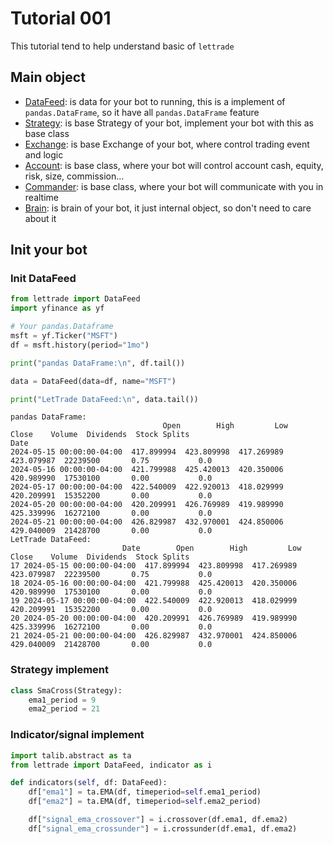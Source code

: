 # Tutorial 001

This tutorial tend to help understand basic of `lettrade`

## Main object

- [DataFeed](../reference/data/data.md#lettrade.data.data.DataFeed): is data for your bot to running, this is a implement of `pandas.DataFrame`, so it have all `pandas.DataFrame` feature
- [Strategy](../reference/strategy/strategy.md#lettrade.strategy.strategy.Strategy): is base Strategy of your bot, implement your bot with this as base class
- [Exchange](../reference/exchange/exchange.md#lettrade.exchange.exchange.Exchange): is base Exchange of your bot, where control trading event and logic
- [Account](../reference/account/account.md#lettrade.account.account.Account): is base class, where your bot will control account cash, equity, risk, size, commission...
- [Commander](../reference/commander/commander.md#lettrade.commander.commander.Commander): is base class, where your bot will communicate with you in realtime
- [Brain](../reference/brain/brain.md#lettrade.brain.brain.Brain): is brain of your bot, it just internal object, so don't need to care about it

## Init your bot

### Init DataFeed

<!-- ```python exec="true" source="above" result="ansi" -->
```python
from lettrade import DataFeed
import yfinance as yf

# Your pandas.Dataframe
msft = yf.Ticker("MSFT")
df = msft.history(period="1mo")

print("pandas DataFrame:\n", df.tail())

data = DataFeed(data=df, name="MSFT")

print("LetTrade DataFeed:\n", data.tail())
```
```text
pandas DataFrame:
                                  Open        High         Low       Close    Volume  Dividends  Stock Splits
Date                                                                                                        
2024-05-15 00:00:00-04:00  417.899994  423.809998  417.269989  423.079987  22239500       0.75           0.0
2024-05-16 00:00:00-04:00  421.799988  425.420013  420.350006  420.989990  17530100       0.00           0.0
2024-05-17 00:00:00-04:00  422.540009  422.920013  418.029999  420.209991  15352200       0.00           0.0
2024-05-20 00:00:00-04:00  420.209991  426.769989  419.989990  425.339996  16272100       0.00           0.0
2024-05-21 00:00:00-04:00  426.829987  432.970001  424.850006  429.040009  21428700       0.00           0.0
LetTrade DataFeed:
                         Date        Open        High         Low       Close    Volume  Dividends  Stock Splits
17 2024-05-15 00:00:00-04:00  417.899994  423.809998  417.269989  423.079987  22239500       0.75           0.0
18 2024-05-16 00:00:00-04:00  421.799988  425.420013  420.350006  420.989990  17530100       0.00           0.0
19 2024-05-17 00:00:00-04:00  422.540009  422.920013  418.029999  420.209991  15352200       0.00           0.0
20 2024-05-20 00:00:00-04:00  420.209991  426.769989  419.989990  425.339996  16272100       0.00           0.0
21 2024-05-21 00:00:00-04:00  426.829987  432.970001  424.850006  429.040009  21428700       0.00           0.0
```

### Strategy implement

```python
class SmaCross(Strategy):
    ema1_period = 9
    ema2_period = 21
```

### Indicator/signal implement
```python
import talib.abstract as ta
from lettrade import DataFeed, indicator as i

def indicators(self, df: DataFeed):
    df["ema1"] = ta.EMA(df, timeperiod=self.ema1_period)
    df["ema2"] = ta.EMA(df, timeperiod=self.ema2_period)

    df["signal_ema_crossover"] = i.crossover(df.ema1, df.ema2)
    df["signal_ema_crossunder"] = i.crossunder(df.ema1, df.ema2)
```